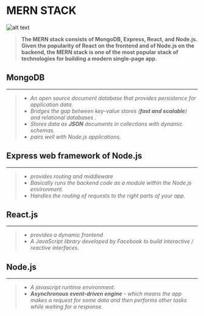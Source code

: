 # **MERN STACK**
![alt text](https://gainfromhere.com/wp-content/uploads/2018/05/mern-stack-1.jpg "Logo Title Text 1")

> **The MERN stack consists of MongoDB, Express, React, and Node.js. Given the popularity of React on the frontend and of Node.js on the backend, the MERN stack is one of the most popular stack of technologies for building a modern single-page app.**
## MongoDB 
___
> * _An open source document database that provides persistence for application data._
> * _Bridges the gap between key-value stores (**fast and scalable**) and relational databases ._
> * _Stores data as **JSON** documents in collections with dynamic schemas._
> * _pairs well with Node.js applications._
## Express web framework of Node.js
___
> * _provides routing and middleware_
> * _Basically runs the backend code as a module within the Node.js environment._
> * _Handles the routing of requests to the right parts of your app._
## React.js 
___
> * _provides a dynamic frontend_
> * _A JavaScript library developed by Facebook to build interactive / reactive interfaces._
## Node.js
___
> * _A javascript runtime environment._
> * _**Asynchronous event-driven engine** - which means the app makes a request for some data and then performs other tasks while waiting for a response._